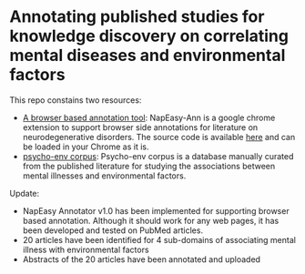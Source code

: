 # Annotating published studies for knowledge discovery on correlating mental diseases and environmental factors
This repo constains two resources: 
* [A browser based annotation tool](src):  NapEasy-Ann is a google chrome extension to support browser side annotations for literature on neurodegenerative disorders. The source code is available [here](src) and can be loaded in your Chrome as it is.
* [psycho-env corpus](psycho-env): Psycho-env corpus is a database manually curated from the published literature for studying the associations between mental illnesses and environmental factors. 

Update:
* NapEasy Annotator v1.0 has been implemented for supporting browser based annotation. Although it should work for any
web pages, it has been developed and tested on PubMed articles.
* 20 articles have been identified for 4 sub-domains of associating mental illness with environmental factors
* Abstracts of the 20 articles have been annotated and uploaded

